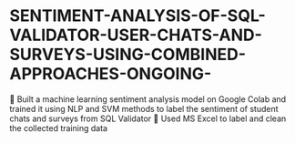 # SENTIMENT-ANALYSIS-OF-SQL-VALIDATOR-USER-CHATS-AND-SURVEYS-USING-COMBINED-APPROACHES-ONGOING-
 Built a machine learning sentiment analysis model on Google Colab and trained it using NLP and SVM methods to label the sentiment of student chats and surveys from SQL Validator  Used MS Excel to label and clean the collected training data
